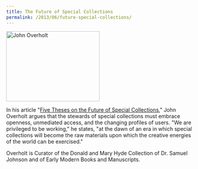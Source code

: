 ```yaml
---
title: The Future of Special Collections
permalink: /2013/06/future-special-collections/
---
```

<img src="{{site.baseurl}}/assets/img/overholt.jpg" alt="John Overholt" title="John Overholt" width="250" height="188" class="floatleft">

In his article "[Five Theses on the Future of Special Collections](http://nrs.harvard.edu/urn-3:HUL.InstRepos:10601790)," John Overholt argues that the stewards of special collections must embrace openness, unmediated access, and the changing profiles of users. "We are privileged to be working," he states, "at the dawn of an era in which special collections will become the raw materials upon which the creative energies of the world can be exercised."

Overholt is Curator of the Donald and Mary Hyde Collection of Dr. Samuel Johnson and of Early Modern Books and Manuscripts.
